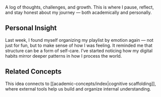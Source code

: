 
A log of thoughts, challenges, and growth. This is where I pause, reflect, and stay honest about my journey — both academically and personally.

## Personal Insight

Last week, I found myself organizing my playlist by emotion again — not just for fun, but to make sense of how I was feeling. It reminded me that structure can be a form of self-care. I’ve started noticing how my digital habits mirror deeper patterns in how I process the world.

## Related Concepts

This idea connects to [[academic-concepts/index|cognitive scaffolding]], where external tools help us build and organize internal understanding.